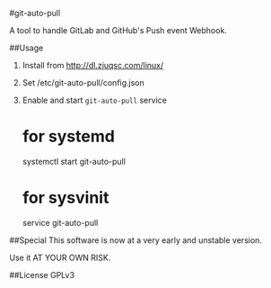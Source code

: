 #git-auto-pull

A tool to handle GitLab and GitHub's Push event Webhook.

##Usage

1. Install from http://dl.zjuqsc.com/linux/
2. Set /etc/git-auto-pull/config.json
3. Enable and start ``git-auto-pull`` service
    
    # for systemd
    systemctl start git-auto-pull
    # for sysvinit
	service git-auto-pull
    

##Special
This software is now at a very early and unstable version. 

Use it AT YOUR OWN RISK. 

##License
GPLv3

